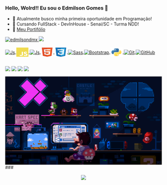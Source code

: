 ### Hello, Wolrd!! Eu sou o Edmilson Gomes 👋


- 🔭 Atualmente busco minha primeira oportunidade em Programação!
- 🌱 Cursando FullStack - DevInHouse - Senai/SC - Turma NDD!
- 📜 <a href="https://edmilsondmx.github.io/projeto-portifolio/" target="_blank" rel="external">Meu Portifólio</a></br>

<div align="left">
  <a href="https://github.com/edmilsondmx">
  <img height="140em" src="https://github-readme-stats.vercel.app/api?username=edmilsondmx&show_icons=true&theme=dark&locale=en" alt="edmilsondmx"/>
  <img height="140em" src="https://github-readme-stats.vercel.app/api/top-langs/?username=edmilsondmx&layout=compact&langs_count=7&theme=dark"/>
</div>
  
<div style="display: inline_block"><br>
  <img align="center" alt="Js" height="40" width="40" src="https://miro.medium.com/max/256/1*3H6_a9Srb655m3NiqlbbKQ.png">
  <img align="center" alt="Js" height="30" width="40" src="https://raw.githubusercontent.com/devicons/devicon/master/icons/javascript/javascript-plain.svg">
  <img align="center" alt="Js" height="30" width="30" src="https://miro.medium.com/max/256/1*tYwniVWMqcytJ1AQ6zud7A.png">
  <img align="center" alt="HTML" height="30" width="40" src="https://raw.githubusercontent.com/devicons/devicon/master/icons/html5/html5-original.svg">
  <img align="center" alt="CSS" height="30" width="40" src="https://raw.githubusercontent.com/devicons/devicon/master/icons/css3/css3-original.svg">
  <img align="center" alt="Sass" height="30" width="30" src="https://cdn.jsdelivr.net/gh/devicons/devicon/icons/sass/sass-original.svg">
  <img align="center" alt="Bootstrap" height="30" width="30" src="https://www.andreascampan.com/img/bootstrap.png">
  <img align="center" alt="Python" height="30" width="40" src="https://raw.githubusercontent.com/devicons/devicon/master/icons/python/python-original.svg">
  <img align="center" alt="Git" height="30" width="30" src="https://cdn.jsdelivr.net/gh/devicons/devicon/icons/git/git-original.svg">
  <img align="center" alt="GitHub" height="30" width="30" src="https://user-images.githubusercontent.com/3369400/139447912-e0f43f33-6d9f-45f8-be46-2df5bbc91289.png">
 
  
  
</div>
  
  ##
  
<div> 
  
  <a href="https://www.instagram.com/edmiiilson/" target="_blank"><img src="https://img.shields.io/badge/-Instagram-%23E4405F?style=for-the-badge&logo=instagram&logoColor=white" target="_blank"></a>
  <a href = "mailto:edmilsondmx@gmail.com"><img src="https://img.shields.io/badge/-Gmail-%23333?style=for-the-badge&logo=gmail&logoColor=white" target="_blank"></a>
  <a href="https://www.linkedin.com/mwlite/in/edmilson-santos-501a79120" target="_blank"><img src="https://img.shields.io/badge/-LinkedIn-%230077B5?style=for-the-badge&logo=linkedin&logoColor=white" target="_blank"></a>
  <a href="https://m.facebook.com/profile.php?id=100002829021506" target="_blank"><img src="https://img.shields.io/badge/Facebook-1877F2?style=for-the-badge&logo=facebook&logoColor=white" target="_blank"></a>
 
</div>

<div>
  
  <img align="center" alt="mario" max-width="500em" src="https://github.com/edmilsondmx/projeto-portifolio/blob/main/imagem/IMG_0800.GIF?raw=true">
    
</div>
  ###
  <p align="center"><img align="center" src="https://profile-counter.glitch.me/{edmilsondmx}/count.svg" /></p> 


